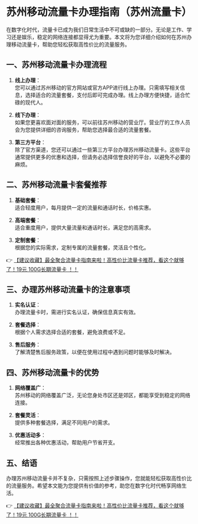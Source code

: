 # 苏州移动流量卡办理指南（苏州流量卡）

在数字化时代，流量卡已成为我们日常生活中不可或缺的一部分。无论是工作、学习还是娱乐，稳定的网络连接都显得尤为重要。本文将为您详细介绍如何在苏州办理移动流量卡，帮助您轻松获取高性价比的流量服务。

## 一、苏州移动流量卡办理流程

1. **线上办理**：  
   您可以通过苏州移动的官方网站或官方APP进行线上办理。只需填写相关信息，选择适合的流量套餐，支付后即可完成办理。线上办理方便快捷，适合忙碌的现代人。

2. **线下办理**：  
   如果您更喜欢面对面的服务，可以前往苏州移动的营业厅。营业厅的工作人员会为您提供详细的咨询服务，帮助您选择最合适的流量套餐。

3. **第三方平台**：  
   除了官方渠道，您还可以通过一些第三方平台办理苏州移动流量卡。这些平台通常提供更多的优惠和选择，但请务必选择信誉良好的平台，以避免不必要的麻烦。

## 二、苏州移动流量卡套餐推荐

1. **基础套餐**：  
   适合轻度用户，每月提供一定的流量和通话时长，价格实惠。

2. **高端套餐**：  
   适合重度用户，提供大量流量和通话时长，满足您的高需求。

3. **定制套餐**：  
   根据您的实际需求，定制专属的流量套餐，灵活且个性化。

👉 [【建议收藏】最全聚合流量卡指南来啦！高性价比流量卡推荐，看这个就够了！19元 100G长期流量卡 ！！](https://bit.ly/Liuliangka)

## 三、办理苏州移动流量卡的注意事项

1. **实名认证**：  
   办理流量卡时，需进行实名认证，确保信息真实有效。

2. **套餐选择**：  
   根据个人需求选择合适的套餐，避免浪费或不足。

3. **售后服务**：  
   了解清楚售后服务政策，以便在使用过程中遇到问题时能够及时解决。

## 四、苏州移动流量卡的优势

1. **网络覆盖广**：  
   苏州移动的网络覆盖广泛，无论您身处市区还是郊区，都能享受到稳定的网络连接。

2. **套餐灵活**：  
   提供多种套餐选择，满足不同用户的需求。

3. **优惠活动多**：  
   经常推出各种优惠活动，帮助用户节省开支。

## 五、结语

办理苏州移动流量卡并不复杂，只需按照上述步骤操作，您就能轻松获取高性价比的流量服务。希望本文能为您提供有价值的参考，助您在数字化时代畅享网络生活。

👉 [【建议收藏】最全聚合流量卡指南来啦！高性价比流量卡推荐，看这个就够了！19元 100G长期流量卡 ！！](https://bit.ly/Liuliangka)